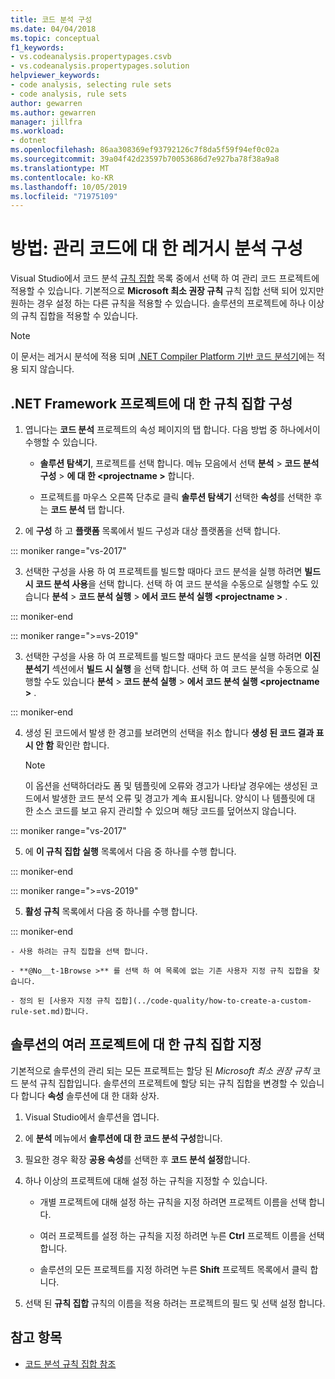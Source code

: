 ```yaml
---
title: 코드 분석 구성
ms.date: 04/04/2018
ms.topic: conceptual
f1_keywords:
- vs.codeanalysis.propertypages.csvb
- vs.codeanalysis.propertypages.solution
helpviewer_keywords:
- code analysis, selecting rule sets
- code analysis, rule sets
author: gewarren
ms.author: gewarren
manager: jillfra
ms.workload:
- dotnet
ms.openlocfilehash: 86aa308369ef93792126c7f8da5f59f94ef0c02a
ms.sourcegitcommit: 39a04f42d23597b70053686d7e927ba78f38a9a8
ms.translationtype: MT
ms.contentlocale: ko-KR
ms.lasthandoff: 10/05/2019
ms.locfileid: "71975109"
---
```

# <a name="how-to-configure-legacy-analysis-for-managed-code"></a>방법: 관리 코드에 대 한 레거시 분석 구성

Visual Studio에서 코드 분석 [규칙 집합](../code-quality/rule-set-reference.md) 목록 중에서 선택 하 여 관리 코드 프로젝트에 적용할 수 있습니다. 기본적으로 **Microsoft 최소 권장 규칙** 규칙 집합 선택 되어 있지만 원하는 경우 설정 하는 다른 규칙을 적용할 수 있습니다. 솔루션의 프로젝트에 하나 이상의 규칙 집합을 적용할 수 있습니다.

> [!NOTE]
> 이 문서는 레거시 분석에 적용 되며 [.NET Compiler Platform 기반 코드 분석기](use-roslyn-analyzers.md)에는 적용 되지 않습니다.

## <a name="configure-a-rule-set-for-a-net-framework-project"></a>.NET Framework 프로젝트에 대 한 규칙 집합 구성

1. 엽니다는 **코드 분석** 프로젝트의 속성 페이지의 탭 합니다. 다음 방법 중 하나에서이 수행할 수 있습니다.

   - **솔루션 탐색기**, 프로젝트를 선택 합니다. 메뉴 모음에서 선택 **분석** > **코드 분석 구성** > **에 대 한 \<projectname >** 합니다.

   - 프로젝트를 마우스 오른쪽 단추로 클릭 **솔루션 탐색기** 선택한 **속성**를 선택한 후는 **코드 분석** 탭 합니다.

2. 에 **구성** 하 고 **플랫폼** 목록에서 빌드 구성과 대상 플랫폼을 선택 합니다.

::: moniker range="vs-2017"

3. 선택한 구성을 사용 하 여 프로젝트를 빌드할 때마다 코드 분석을 실행 하려면 **빌드 시 코드 분석 사용**을 선택 합니다. 선택 하 여 코드 분석을 수동으로 실행할 수도 있습니다 **분석** > **코드 분석 실행** > **에서 코드 분석 실행 \<projectname >** .

::: moniker-end

::: moniker range=">=vs-2019"

3. 선택한 구성을 사용 하 여 프로젝트를 빌드할 때마다 코드 분석을 실행 하려면 **이진 분석기** 섹션에서 **빌드 시 실행** 을 선택 합니다. 선택 하 여 코드 분석을 수동으로 실행할 수도 있습니다 **분석** > **코드 분석 실행** > **에서 코드 분석 실행 \<projectname >** .

::: moniker-end

4. 생성 된 코드에서 발생 한 경고를 보려면의 선택을 취소 합니다 **생성 된 코드 결과 표시 안 함** 확인란 합니다.

    > [!NOTE]
    > 이 옵션을 선택하더라도 폼 및 템플릿에 오류와 경고가 나타날 경우에는 생성된 코드에서 발생한 코드 분석 오류 및 경고가 계속 표시됩니다. 양식이 나 템플릿에 대 한 소스 코드를 보고 유지 관리할 수 있으며 해당 코드를 덮어쓰지 않습니다.

::: moniker range="vs-2017"

5. 에 **이 규칙 집합 실행** 목록에서 다음 중 하나를 수행 합니다.

::: moniker-end

::: moniker range=">=vs-2019"

5. **활성 규칙** 목록에서 다음 중 하나를 수행 합니다.

::: moniker-end

    - 사용 하려는 규칙 집합을 선택 합니다.

    - **@No__t-1Browse >** 를 선택 하 여 목록에 없는 기존 사용자 지정 규칙 집합을 찾습니다.

    - 정의 된 [사용자 지정 규칙 집합](../code-quality/how-to-create-a-custom-rule-set.md)합니다.

## <a name="specify-rule-sets-for-multiple-projects-in-a-solution"></a>솔루션의 여러 프로젝트에 대 한 규칙 집합 지정

기본적으로 솔루션의 관리 되는 모든 프로젝트는 할당 된 *Microsoft 최소 권장 규칙* 코드 분석 규칙 집합입니다. 솔루션의 프로젝트에 할당 되는 규칙 집합을 변경할 수 있습니다 합니다 **속성** 솔루션에 대 한 대화 상자.

1. Visual Studio에서 솔루션을 엽니다.

2. 에 **분석** 메뉴에서 **솔루션에 대 한 코드 분석 구성**합니다.

3. 필요한 경우 확장 **공용 속성**를 선택한 후 **코드 분석 설정**합니다.

4. 하나 이상의 프로젝트에 대해 설정 하는 규칙을 지정할 수 있습니다.

    - 개별 프로젝트에 대해 설정 하는 규칙을 지정 하려면 프로젝트 이름을 선택 합니다.

    - 여러 프로젝트를 설정 하는 규칙을 지정 하려면 누른 **Ctrl** 프로젝트 이름을 선택 합니다.

    - 솔루션의 모든 프로젝트를 지정 하려면 누른 **Shift** 프로젝트 목록에서 클릭 합니다.

5. 선택 된 **규칙 집합** 규칙의 이름을 적용 하려는 프로젝트의 필드 및 선택 설정 합니다.

## <a name="see-also"></a>참고 항목

- [코드 분석 규칙 집합 참조](../code-quality/rule-set-reference.md)